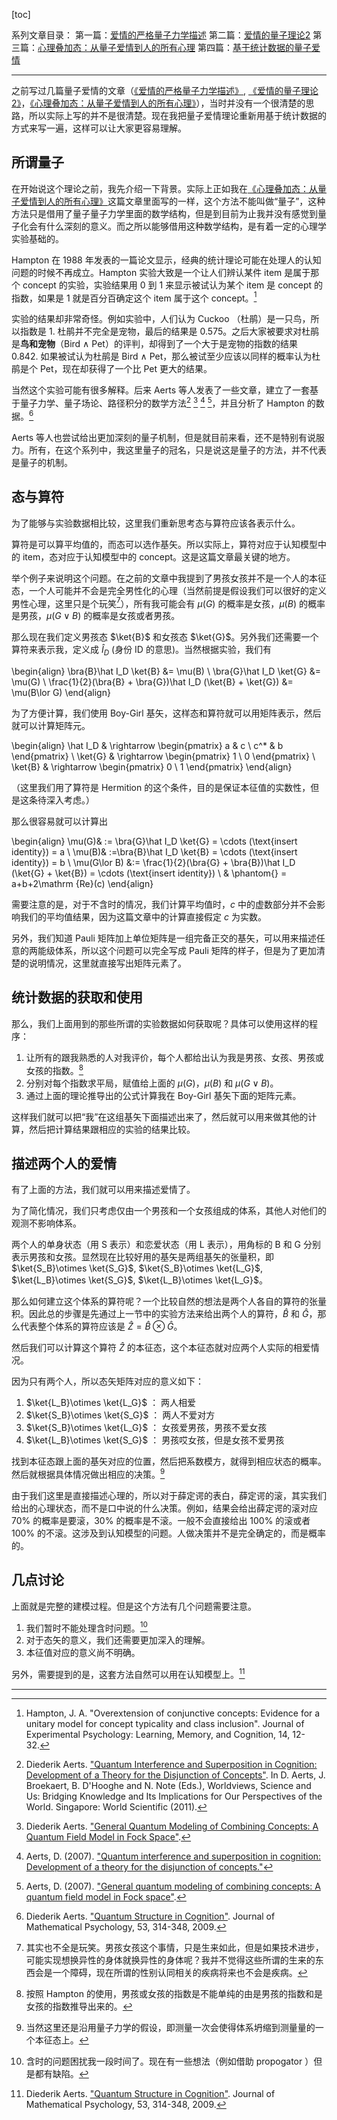 
[toc]


系列文章目录：
第一篇：[爱情的严格量子力学描述](http://multiverse.lamost.org/blog/6207)
第二篇：[爱情的量子理论2](http://multiverse.lamost.org/blog/6229)
第三篇：[心理叠加态：从量子爱情到人的所有心理](http://multiverse.lamost.org/blog/6250)
第四篇：[基于统计数据的量子爱情](http://multiverse.lamost.org/blog/6328)

-----


$$\newcommand{\ud}[1]{{#1^{\dagger}}} \newcommand{\bra}[1]{\left\langle #1\right|} \newcommand{\ket}[1]{\left| #1\right\rangle} \newcommand\Tr{\mathrm{Tr}} \newcommand{\braket}[2]{\langle #1 \mid #2 \rangle} \newcommand\d{\mathrm{d}} \newcommand\I{\mathbb{I}} \newcommand{\avg}[1]{\left< #1 \right>}$$

之前写过几篇量子爱情的文章（[《爱情的严格量子力学描述》](http://multiverse.lamost.org/blog/6207), [《爱情的量子理论2》](http://multiverse.lamost.org/blog/6229)，[《心理叠加态：从量子爱情到人的所有心理》](http://multiverse.lamost.org/blog/6250)），当时并没有一个很清楚的思路，所以实际上写的并不是很清楚。现在我把量子爱情理论重新用基于统计数据的方式来写一遍，这样可以让大家更容易理解。


## 所谓量子

在开始说这个理论之前，我先介绍一下背景。实际上正如我在[《心理叠加态：从量子爱情到人的所有心理》](http://multiverse.lamost.org/blog/6250)这篇文章里面写的一样，这个方法不能叫做“量子”，这种方法只是借用了量子量子力学里面的数学结构，但是到目前为止我并没有感觉到量子化会有什么深刻的意义。而之所以能够借用这种数学结构，是有着一定的心理学实验基础的。

Hampton 在 1988 年发表的一篇论文显示，经典的统计理论可能在处理人的认知问题的时候不再成立。Hampton 实验大致是一个让人们辨认某件 item 是属于那个 concept 的实验，实验结果用 0 到 1 来显示被试认为某个 item 是 concept 的指数，如果是 1 就是百分百确定这个 item 属于这个 concept。[^0]

实验的结果却非常奇怪。例如实验中，人们认为 Cuckoo （杜鹃）是一只鸟，所以指数是 1. 杜鹃并不完全是宠物，最后的结果是 0.575。之后大家被要求对杜鹃是**鸟和宠物**（Bird $\land$ Pet）的评判，却得到了一个大于是宠物的指数的结果 0.842. 如果被试认为杜鹃是 Bird $\land$ Pet，那么被试至少应该以同样的概率认为杜鹃是个 Pet，现在却获得了一个比 Pet 更大的结果。

当然这个实验可能有很多解释。后来 Aerts 等人发表了一些文章，建立了一套基于量子力学、量子场论、路径积分的数学方法[^1] [^2] [^4] [^5]，并且分析了 Hampton 的数据。[^3]

Aerts 等人也尝试给出更加深刻的量子机制，但是就目前来看，还不是特别有说服力。所有，在这个系列中，我这里量子的冠名，只是说这是量子的方法，并不代表是量子的机制。


## 态与算符

为了能够与实验数据相比较，这里我们重新思考态与算符应该各表示什么。

算符是可以算平均值的，而态可以选作基矢。所以实际上，算符对应于认知模型中的 item，态对应于认知模型中的 concept。这是这篇文章最关键的地方。

举个例子来说明这个问题。在之前的文章中我提到了男孩女孩并不是一个人的本征态，一个人可能并不会是完全男性化的心理（当然前提是假设我们可以很好的定义男性心理，这里只是个玩笑[^6]），所有我可能会有 $\mu(G)$ 的概率是女孩，$\mu(B)$ 的概率是男孩，$\mu(G\lor B)$ 的概率是女孩或者男孩。

那么现在我们定义男孩态 $\ket{B}$ 和女孩态 $\ket{G}$。另外我们还需要一个算符来表示我，定义成 $\hat I_D$ (身份 ID 的意思)。当然根据实验，我们有

\begin{align}
\bra{B}\hat I_D \ket{B} &= \mu(B) \\
\bra{G}\hat I_D \ket{G} &= \mu(G) \\
\frac{1}{2}(\bra{B} + \bra{G})\hat I_D (\ket{B} + \ket{G}) &= \mu(B\lor G)
\end{align}

为了方便计算，我们使用 Boy-Girl 基矢，这样态和算符就可以用矩阵表示，然后就可以计算矩阵元。

\begin{align}
\hat I_D & \rightarrow \begin{pmatrix} a & c \\ c^* & b \end{pmatrix} \\
\ket{G} & \rightarrow \begin{pmatrix} 1 \\ 0 \end{pmatrix} \\
\ket{B} & \rightarrow \begin{pmatrix} 0 \\ 1 \end{pmatrix} 
\end{align}

（这里我们用了算符是 Hermition 的这个条件，目的是保证本征值的实数性，但是这条待深入考虑。）

那么很容易就可以计算出

\begin{align}
\mu(G)& := \bra{G}\hat I_D \ket{G} = \cdots (\text{insert identity}) = a \\
\mu(B)& :=\bra{B}\hat I_D \ket{B} = \cdots (\text{insert identity}) = b \\
\mu(G\lor B) &:= \frac{1}{2}(\bra{G} + \bra{B})\hat I_D (\ket{G} + \ket{B}) = \cdots (\text{insert identity}) \\
& \phantom{} = a+b+2\mathrm {Re}(c)
\end{align}

需要注意的是，对于不含时的情况，我们计算平均值时，$c$ 中的虚数部分并不会影响我们的平均值结果，因为这篇文章中的计算直接假定 $c$ 为实数。

另外，我们知道 Pauli 矩阵加上单位矩阵是一组完备正交的基矢，可以用来描述任意的两能级体系，所以这个问题可以完全写成 Pauli 矩阵的样子，但是为了更加清楚的说明情况，这里就直接写出矩阵元素了。


## 统计数据的获取和使用

那么，我们上面用到的那些所谓的实验数据如何获取呢？具体可以使用这样的程序：
1. 让所有的跟我熟悉的人对我评价，每个人都给出认为我是男孩、女孩、男孩或女孩的指数。[^7]
2. 分别对每个指数求平局，赋值给上面的 $\mu(G)$，$\mu(B)$ 和 $\mu(G\lor B)$。
3. 通过上面的理论推导出的公式计算我在 Boy-Girl 基矢下面的矩阵元素。

这样我们就可以把“我”在这组基矢下面描述出来了，然后就可以用来做其他的计算，然后把计算结果跟相应的实验的结果比较。


## 描述两个人的爱情

有了上面的方法，我们就可以用来描述爱情了。

为了简化情况，我们只考虑仅由一个男孩和一个女孩组成的体系，其他人对他们的观测不影响体系。

两个人的单身状态（用 S 表示）和恋爱状态（用 L 表示），用角标的 B 和 G 分别表示男孩和女孩。显然现在比较好用的基矢是两组基矢的张量积，即 $\ket{S_B}\otimes \ket{S_G}$, $\ket{S_B}\otimes \ket{L_G}$, $\ket{L_B}\otimes \ket{S_G}$, $\ket{L_B}\otimes \ket{L_G}$。

那么如何建立这个体系的算符呢？一个比较自然的想法是两个人各自的算符的张量积。因此总的步骤是先通过上一节中的实验方法来给出两个人的算符，$\hat B$ 和 $\hat G$，那么代表整个体系的算符应该是 $\hat Z = \hat B \otimes \hat G$。

然后我们可以计算这个算符 $\hat Z$ 的本征态，这个本征态就对应两个人实际的相爱情况。

因为只有两个人，所以态矢矩阵对应的意义如下：

1. $\ket{L_B}\otimes \ket{L_G}$ ： 两人相爱
2. $\ket{S_B}\otimes \ket{S_G}$ ： 两人不爱对方
3. $\ket{S_B}\otimes \ket{L_G}$ ： 女孩爱男孩，男孩不爱女孩
4. $\ket{L_B}\otimes \ket{S_G}$ ： 男孩哎女孩，但是女孩不爱男孩

找到本征态跟上面的基矢对应的位置，然后把系数模方，就得到相应状态的概率。
然后就根据具体情况做出相应的决策。[^9]

由于我们这里是直接描述心理的，所以对于薛定谔的表白，薛定谔的滚，其实我们给出的心理状态，而不是口中说的什么决策。例如，结果会给出薛定谔的滚对应 70% 的概率是要滚，30% 的概率是不滚。一般不会直接给出 100% 的滚或者 100% 的不滚。这涉及到认知模型的问题。人做决策并不是完全确定的，而是概率的。


## 几点讨论

上面就是完整的建模过程。但是这个方法有几个问题需要注意。

1. 我们暂时不能处理含时问题。[^8]
2. 对于态矢的意义，我们还需要更加深入的理解。
3. 本征值对应的意义尚不明确。


另外，需要提到的是，这套方法自然可以用在认知模型上。[^3]









-----




[^0]: Hampton, J. A. "Overextension of conjunctive concepts: Evidence for a unitary model for concept typicality and class inclusion". Journal of Experimental Psychology: Learning, Memory, and Cognition, 14, 12-32.

[^1]: Diederik Aerts. ["Quantum Interference and Superposition in Cognition: Development of a Theory for the Disjunction of Concepts"](http://arxiv.org/abs/0705.0975). In D. Aerts, J. Broekaert, B. D'Hooghe and N. Note (Eds.), Worldviews, Science and Us: Bridging Knowledge and Its Implications for Our Perspectives of the World. Singapore: World Scientific (2011).

[^2]: Diederik Aerts. ["General Quantum Modeling of Combining Concepts: A Quantum Field Model in Fock Space"](http://arxiv.org/abs/0705.1740). 

[^4]: Aerts, D. (2007). ["Quantum interference and superposition in cognition: Development of a theory for the disjunction of concepts."](http://arxiv.org/abs/0705.0975)

[^5]: Aerts, D. (2007). ["General quantum modeling of combining concepts: A quantum field model in Fock space"](http://arxiv.org/abs/0705.1740).

[^3]: Diederik Aerts. ["Quantum Structure in Cognition"](http://arxiv.org/abs/0805.3850). Journal of Mathematical Psychology, 53, 314-348, 2009.

[^6]: 其实也不全是玩笑。男孩女孩这个事情，只是生来如此，但是如果技术进步，可能实现想换异性的身体就换异性的身体呢？我并不觉得这些所谓的生来的东西会是一个障碍，现在所谓的性别认同相关的疾病将来也不会是疾病。

[^7]: 按照 Hampton 的使用，男孩或女孩的指数是不能单纯的由是男孩的指数和是女孩的指数推导出来的。

[^8]: 含时的问题困扰我一段时间了。现在有一些想法（例如借助 propogator ）但是都有缺陷。

[^9]: 当然这里还是沿用量子力学的假设，即测量一次会使得体系坍缩到测量量的一个本征态上。